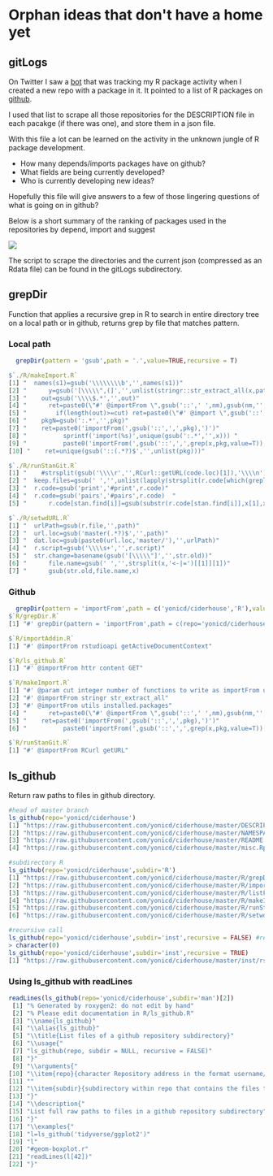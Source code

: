 # Orphan ideas that don't have a home yet


## gitLogs

On Twitter I saw a [bot](https://twitter.com/gepuro) that was tracking my R package activity when I created a new repo with a package in it. It pointed to a list of R packages on [github](http://rpkg.gepuro.net/).

I used that list to scrape all those repositories for the DESCRIPTION file in each pacakge (if there was one), and store them in a json file. 

With this file a lot can be learned on the activity in the unknown jungle of R package development. 

  - How many depends/imports packages have on github?
  - What fields are being currently developed?
  - Who is currently developing new ideas?
  
Hopefully this file will give answers to a few of those lingering questions of what is going on in github?

Below is a short summary of the ranking of packages used in the repositories by depend, import and suggest

![](https://raw.githubusercontent.com/yonicd/ciderhouse/master/gitLogs/git_ranks.png)

The script to scrape the directories and the current json (compressed as an Rdata file) can be found in the gitLogs subdirectory.

## grepDir
Function that applies a recursive grep in R to search in entire directory tree on a local path or in github, returns grep by file that matches pattern. 

### Local path
```r
  grepDir(pattern = 'gsub',path = '.',value=TRUE,recursive = T)

$`./R/makeImport.R`
[1] "  names(s1)=gsub('\\\\\\\\b','',names(s1))"                                                           
[2] "      y=gsub('[\\\\\",(]','',unlist(stringr::str_extract_all(x,pattern=paste0(nm,'(.*?)\\\\('))))"    
[3] "    out=gsub('\\\\$.*','',out)"                                                                       
[4] "      ret=paste0(\"#' @importFrom \",gsub('::',' ',nm),gsub(nm,'',paste(unique(out),collapse = ' ')))"
[5] "        if(length(out)>=cut) ret=paste0(\"#' @import \",gsub('::','',nm))"                            
[6] "    pkgN=gsub(':.*','',pkg)"                                                                          
[7] "    ret=paste0('importFrom(',gsub('::',',',pkg),')')"                                                 
[8] "          sprintf('import(%s)',unique(gsub(':.*','',x))) "                                            
[9] "          paste0('importFrom(',gsub('::',',',grep(x,pkg,value=T)),')')"                               
[10] "    ret=unique(gsub('::(.*?)$','',unlist(pkg)))"                                                      

$`./R/runStanGit.R`
[1] "    #strsplit(gsub('\\\\r','',RCurl::getURL(code.loc)[1]),'\\\\n')[[1]]"                                                                            
[2] "  keep.files=gsub(' ','',unlist(lapply(strsplit(r.code[which(grepl('stan\\\\(',r.code))],'<-'),'[',1)))"                                            
[3] "  r.code=gsub('print','#print',r.code)"                                                                                                             
[4] "  r.code=gsub('pairs','#pairs',r.code)  "                                                                                                           
[5] "      r.code[stan.find[i]]=gsub(substr(r.code[stan.find[i]],x[1],x[2]),strip.path(substr(r.code[stan.find[i]],x[1]+1,x[2]-1)),r.code[stan.find[i]])"

$`./R/setwdURL.R`
[1] "  urlPath=gsub(r.file,'',path)"                         
[2] "  url.loc=gsub('master(.*?)$','',path)"                 
[3] "  dat.loc=gsub(paste0(url.loc,'master/'),'',urlPath)"   
[4] "  r.script=gsub('\\\\s+','',r.script)"                  
[5] "  str.change=basename(gsub('[\\\\\"]','',str.old))"     
[6] "      file.name=gsub(' ','',strsplit(x,'<-|=')[[1]][1])"
[7] "      gsub(str.old,file.name,x) 
```

### Github

```r
  grepDir(pattern = 'importFrom',path = c('yonicd/ciderhouse','R'),value=TRUE)
$`R/grepDir.R`
[1] "#' grepDir(pattern = 'importFrom',path = c(repo='yonicd/ciderhouse',subdir='R'),value=TRUE)"

$`R/importAddin.R`
[1] "#' @importFrom rstudioapi getActiveDocumentContext"

$`R/ls_github.R`
[1] "#' @importFrom httr content GET"

$`R/makeImport.R`
[1] "#' @param cut integer number of functions to write as importFrom until switches to import"            
[2] "#' @importFrom stringr str_extract_all"                                                               
[3] "#' @importFrom utils installed.packages"                                                              
[4] "      ret=paste0(\"#' @importFrom \",gsub('::',' ',nm),gsub(nm,'',paste(unique(out),collapse = ' ')))"
[5] "    ret=paste0('importFrom(',gsub('::',',',pkg),')')"                                                 
[6] "          paste0('importFrom(',gsub('::',',',grep(x,pkg,value=T)),')')"                               

$`R/runStanGit.R`
[1] "#' @importFrom RCurl getURL"
```

## ls_github
Return raw paths to files in github directory. 

```r
#head of master branch
ls_github(repo='yonicd/ciderhouse')
[1] "https://raw.githubusercontent.com/yonicd/ciderhouse/master/DESCRIPTION"
[2] "https://raw.githubusercontent.com/yonicd/ciderhouse/master/NAMESPACE"  
[3] "https://raw.githubusercontent.com/yonicd/ciderhouse/master/README.md"  
[4] "https://raw.githubusercontent.com/yonicd/ciderhouse/master/misc.Rproj" 

#subdirectory R
ls_github(repo='yonicd/ciderhouse',subdir='R')
[1] "https://raw.githubusercontent.com/yonicd/ciderhouse/master/R/grepDir.R"        
[2] "https://raw.githubusercontent.com/yonicd/ciderhouse/master/R/importAddin.R"    
[3] "https://raw.githubusercontent.com/yonicd/ciderhouse/master/R/listFilesGithub.R"
[4] "https://raw.githubusercontent.com/yonicd/ciderhouse/master/R/makeImport.R"     
[5] "https://raw.githubusercontent.com/yonicd/ciderhouse/master/R/runStanGit.R"     
[6] "https://raw.githubusercontent.com/yonicd/ciderhouse/master/R/setwdURL.R"

#recursive call
ls_github(repo='yonicd/ciderhouse',subdir='inst',recursive = FALSE) #returns nothing
> character(0)
ls_github(repo='yonicd/ciderhouse',subdir='inst',recursive = TRUE)
[1] "https://raw.githubusercontent.com/yonicd/ciderhouse/master/inst/rstudio/addins.dcf"
```

### Using ls_github with readLines

```r
readLines(ls_github(repo='yonicd/ciderhouse',subdir='man')[2])
 [1] "% Generated by roxygen2: do not edit by hand"                            
 [2] "% Please edit documentation in R/ls_github.R"                            
 [3] "\\name{ls_github}"                                                       
 [4] "\\alias{ls_github}"                                                      
 [5] "\\title{List files of a github repository subdirectory}"                 
 [6] "\\usage{"                                                                
 [7] "ls_github(repo, subdir = NULL, recursive = FALSE)"                       
 [8] "}"                                                                       
 [9] "\\arguments{"                                                            
[10] "\\item{repo}{character Repository address in the format username/repo}"  
[11] ""                                                                        
[12] "\\item{subdir}{subdirectory within repo that contains the files to list}"
[13] "}"                                                                       
[14] "\\description{"                                                          
[15] "List full raw paths to files in a github repository subdirectory"        
[16] "}"                                                                       
[17] "\\examples{"                                                             
[18] "l=ls_github('tidyverse/ggplot2')"                                        
[19] "l"                                                                       
[20] "#geom-boxplot.r"                                                         
[21] "readLines(l[42])"                                                        
[22] "}"  
```
